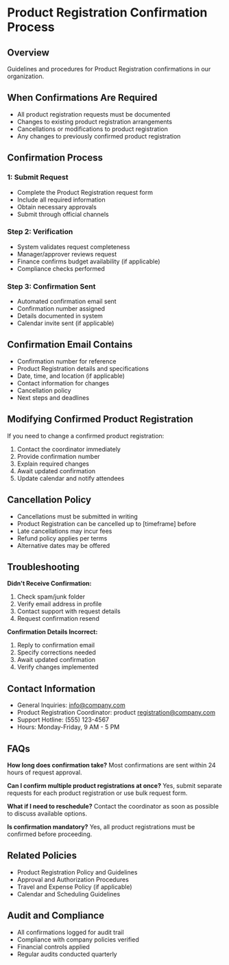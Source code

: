 # Product Registration Confirmation Process

## Overview
Guidelines and procedures for Product Registration confirmations in our organization.

## When Confirmations Are Required
- All product registration requests must be documented
- Changes to existing product registration arrangements
- Cancellations or modifications to product registration
- Any changes to previously confirmed product registration

## Confirmation Process

###  1: Submit Request
- Complete the Product Registration request form
- Include all required information
- Obtain necessary approvals
- Submit through official channels

### Step 2: Verification
- System validates request completeness
- Manager/approver reviews request
- Finance confirms budget availability (if applicable)
- Compliance checks performed

### Step 3: Confirmation Sent
- Automated confirmation email sent
- Confirmation number assigned
- Details documented in system
- Calendar invite sent (if applicable)

## Confirmation Email Contains
- Confirmation number for reference
- Product Registration details and specifications
- Date, time, and location (if applicable)
- Contact information for changes
- Cancellation policy
- Next steps and deadlines

## Modifying Confirmed Product Registration
If you need to change a confirmed product registration:
1. Contact the coordinator immediately
2. Provide confirmation number
3. Explain required changes
4. Await updated confirmation
5. Update calendar and notify attendees

## Cancellation Policy
- Cancellations must be submitted in writing
- Product Registration can be cancelled up to [timeframe] before
- Late cancellations may incur fees
- Refund policy applies per terms
- Alternative dates may be offered

## Troubleshooting

**Didn't Receive Confirmation:**
1. Check spam/junk folder
2. Verify email address in profile
3. Contact support with request details
4. Request confirmation resend

**Confirmation Details Incorrect:**
1. Reply to confirmation email
2. Specify corrections needed
3. Await updated confirmation
4. Verify changes implemented

## Contact Information
- General Inquiries: info@company.com
- Product Registration Coordinator: product registration@company.com
- Support Hotline: (555) 123-4567
- Hours: Monday-Friday, 9 AM - 5 PM

## FAQs

**How long does confirmation take?**
Most confirmations are sent within 24 hours of request approval.

**Can I confirm multiple product registrations at once?**
Yes, submit separate requests for each product registration or use bulk request form.

**What if I need to reschedule?**
Contact the coordinator as soon as possible to discuss available options.

**Is confirmation mandatory?**
Yes, all product registrations must be confirmed before proceeding.

## Related Policies
- Product Registration Policy and Guidelines
- Approval and Authorization Procedures
- Travel and Expense Policy (if applicable)
- Calendar and Scheduling Guidelines

## Audit and Compliance
- All confirmations logged for audit trail
- Compliance with company policies verified
- Financial controls applied
- Regular audits conducted quarterly

